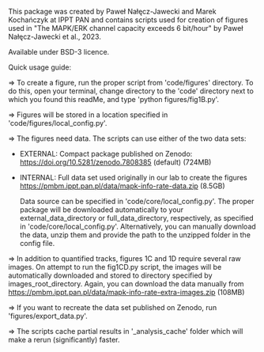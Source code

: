 This package was created by Paweł Nałęcz-Jawecki and Marek Kochańczyk 
at IPPT PAN and contains scripts used for creation of figures 
used in "The MAPK/ERK channel capacity exceeds 6 bit/hour" 
by Paweł Nałęcz-Jawecki et al., 2023.

Available under BSD-3 licence.

Quick usage guide:

=> To create a figure, run the proper script from 'code/figures' directory.
To do this, open your terminal, change directory to the 'code' directory 
next to which you found this readMe, and type 'python figures/fig1B.py'.
	
=> Figures will be stored in a location specified in 
'code/figures/local_config.py'.

=> The figures need data. The scripts can use either of the two data sets:
* EXTERNAL: Compact package published on Zenodo: https://doi.org/10.5281/zenodo.7808385 (default) (724MB)
* INTERNAL: Full data set used originally in our lab to create the figures https://pmbm.ippt.pan.pl/data/mapk-info-rate-data.zip (8.5GB)
    
   Data source can be specified in 'code/core/local_config.py'. 
The proper package will be downloaded automatically to your 
external_data_directory or full_data_directory, respectively, 
as specified in 'code/core/local_config.py'. 
Alternatively, you can manually download the data, unzip them 
and provide the path to the unzipped folder in the config file.

=> In addition to quantified tracks, figures 1C and 1D require 
several raw images. On attempt to run the fig1CD.py script, 
the images will be automatically downloaded and stored to directory specified by images_root_directory. 
Again, you can download the data manually from 
https://pmbm.ippt.pan.pl/data/mapk-info-rate-extra-images.zip (108MB)

=> If you want to recreate the data set published on Zenodo, run 'figures/export_data.py'.

=> The scripts cache partial results in '_analysis_cache' folder 
which will make a rerun (significantly) faster.

